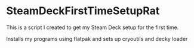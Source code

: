 # SteamDeckFirstTimeSetupRat
This is a script I created to get my Steam Deck setup for the first time. 

Installs my programs using flatpak and sets up cryoutils and decky loader
